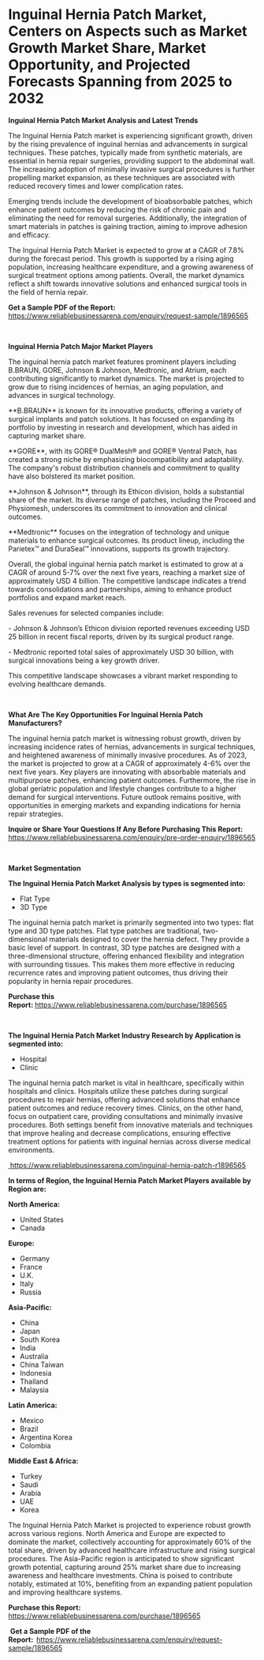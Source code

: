 <p><h1>Inguinal Hernia Patch Market, Centers on Aspects such as Market Growth Market Share, Market Opportunity, and Projected Forecasts Spanning from 2025 to 2032</h1></p><p><strong>Inguinal Hernia Patch Market Analysis and Latest Trends</strong></p>
<p><p>The Inguinal Hernia Patch market is experiencing significant growth, driven by the rising prevalence of inguinal hernias and advancements in surgical techniques. These patches, typically made from synthetic materials, are essential in hernia repair surgeries, providing support to the abdominal wall. The increasing adoption of minimally invasive surgical procedures is further propelling market expansion, as these techniques are associated with reduced recovery times and lower complication rates.</p><p>Emerging trends include the development of bioabsorbable patches, which enhance patient outcomes by reducing the risk of chronic pain and eliminating the need for removal surgeries. Additionally, the integration of smart materials in patches is gaining traction, aiming to improve adhesion and efficacy. </p><p>The Inguinal Hernia Patch Market is expected to grow at a CAGR of 7.8% during the forecast period. This growth is supported by a rising aging population, increasing healthcare expenditure, and a growing awareness of surgical treatment options among patients. Overall, the market dynamics reflect a shift towards innovative solutions and enhanced surgical tools in the field of hernia repair.</p></p>
<p><strong>Get a Sample PDF of the Report:&nbsp;</strong> <a href="https://www.reliablebusinessarena.com/enquiry/request-sample/1896565?utm_campaign=3196&utm_medium=2&utm_source=Github&utm_content=ia&utm_term=13042025&utm_id=inguinal-hernia-patch">https://www.reliablebusinessarena.com/enquiry/request-sample/1896565</a></p>
<p>&nbsp;</p>
<p><strong>Inguinal Hernia Patch Major Market Players</strong></p>
<p><p>The inguinal hernia patch market features prominent players including B.BRAUN, GORE, Johnson & Johnson, Medtronic, and Atrium, each contributing significantly to market dynamics. The market is projected to grow due to rising incidences of hernias, an aging population, and advances in surgical technology. </p><p>**B.BRAUN** is known for its innovative products, offering a variety of surgical implants and patch solutions. It has focused on expanding its portfolio by investing in research and development, which has aided in capturing market share. </p><p>**GORE**, with its GORE® DualMesh® and GORE® Ventral Patch, has created a strong niche by emphasizing biocompatibility and adaptability. The company's robust distribution channels and commitment to quality have also bolstered its market position.</p><p>**Johnson & Johnson**, through its Ethicon division, holds a substantial share of the market. Its diverse range of patches, including the Proceed and Physiomesh, underscores its commitment to innovation and clinical outcomes.</p><p>**Medtronic** focuses on the integration of technology and unique materials to enhance surgical outcomes. Its product lineup, including the Parietex™ and DuraSeal™ innovations, supports its growth trajectory.</p><p>Overall, the global inguinal hernia patch market is estimated to grow at a CAGR of around 5-7% over the next five years, reaching a market size of approximately USD 4 billion. The competitive landscape indicates a trend towards consolidations and partnerships, aiming to enhance product portfolios and expand market reach. </p><p>Sales revenues for selected companies include:</p><p>- Johnson & Johnson’s Ethicon division reported revenues exceeding USD 25 billion in recent fiscal reports, driven by its surgical product range.</p><p>- Medtronic reported total sales of approximately USD 30 billion, with surgical innovations being a key growth driver.</p><p>This competitive landscape showcases a vibrant market responding to evolving healthcare demands.</p></p>
<p>&nbsp;</p>
<p><strong>What Are The Key Opportunities For Inguinal Hernia Patch Manufacturers?</strong></p>
<p><p>The inguinal hernia patch market is witnessing robust growth, driven by increasing incidence rates of hernias, advancements in surgical techniques, and heightened awareness of minimally invasive procedures. As of 2023, the market is projected to grow at a CAGR of approximately 4-6% over the next five years. Key players are innovating with absorbable materials and multipurpose patches, enhancing patient outcomes. Furthermore, the rise in global geriatric population and lifestyle changes contribute to a higher demand for surgical interventions. Future outlook remains positive, with opportunities in emerging markets and expanding indications for hernia repair strategies.</p></p>
<p><strong>Inquire or Share Your Questions If Any Before Purchasing This Report:</strong> <a href="https://www.reliablebusinessarena.com/enquiry/pre-order-enquiry/1896565?utm_campaign=3196&utm_medium=2&utm_source=Github&utm_content=ia&utm_term=13042025&utm_id=inguinal-hernia-patch">https://www.reliablebusinessarena.com/enquiry/pre-order-enquiry/1896565</a></p>
<p>&nbsp;</p>
<p><strong>Market Segmentation</strong></p>
<p><strong>The Inguinal Hernia Patch Market Analysis by types is segmented into:</strong></p>
<p><ul><li>Flat Type</li><li>3D Type</li></ul></p>
<p><p>The inguinal hernia patch market is primarily segmented into two types: flat type and 3D type patches. Flat type patches are traditional, two-dimensional materials designed to cover the hernia defect. They provide a basic level of support. In contrast, 3D type patches are designed with a three-dimensional structure, offering enhanced flexibility and integration with surrounding tissues. This makes them more effective in reducing recurrence rates and improving patient outcomes, thus driving their popularity in hernia repair procedures.</p></p>
<p><strong>Purchase this Report:&nbsp;</strong><a href="https://www.reliablebusinessarena.com/purchase/1896565?utm_campaign=3196&utm_medium=2&utm_source=Github&utm_content=ia&utm_term=13042025&utm_id=inguinal-hernia-patch">https://www.reliablebusinessarena.com/purchase/1896565</a></p>
<p>&nbsp;</p>
<p><strong>The Inguinal Hernia Patch Market Industry Research by Application is segmented into:</strong></p>
<p><ul><li>Hospital</li><li>Clinic</li></ul></p>
<p><p>The inguinal hernia patch market is vital in healthcare, specifically within hospitals and clinics. Hospitals utilize these patches during surgical procedures to repair hernias, offering advanced solutions that enhance patient outcomes and reduce recovery times. Clinics, on the other hand, focus on outpatient care, providing consultations and minimally invasive procedures. Both settings benefit from innovative materials and techniques that improve healing and decrease complications, ensuring effective treatment options for patients with inguinal hernias across diverse medical environments.</p></p>
<p><a href="https://www.reliablebusinessarena.com/inguinal-hernia-patch-r1896565?utm_campaign=3196&utm_medium=2&utm_source=Github&utm_content=ia&utm_term=13042025&utm_id=inguinal-hernia-patch">&nbsp;https://www.reliablebusinessarena.com/inguinal-hernia-patch-r1896565</a></p>
<p><strong>In terms of Region, the Inguinal Hernia Patch Market Players available by Region are:</strong></p>
<p>
    <p> <strong> North America: </strong>
        <ul>
            <li>United States</li>
            <li>Canada</li>
        </ul>
        </p> 
    <p> <strong> Europe: </strong>
        <ul>
            <li>Germany</li>
            <li>France</li>
            <li>U.K.</li>
            <li>Italy</li>
            <li>Russia</li>
        </ul>
        </p> 
    <p> <strong> Asia-Pacific: </strong>
        <ul>
            <li>China</li>
            <li>Japan</li>
            <li>South Korea</li>
            <li>India</li>
            <li>Australia</li>
            <li>China Taiwan</li>
            <li>Indonesia</li>
            <li>Thailand</li>
            <li>Malaysia</li>
        </ul>
        </p> 
    <p> <strong> Latin America: </strong>
        <ul>
            <li>Mexico</li>
            <li>Brazil</li>
            <li>Argentina Korea</li>
            <li>Colombia</li>
        </ul>
        </p> 
    <p> <strong> Middle East & Africa: </strong>
        <ul>
            <li>Turkey</li>
            <li>Saudi</li>
            <li>Arabia</li>
            <li>UAE</li>
            <li>Korea</li>
        </ul>
    </p>
    </p>
<p><p>The Inguinal Hernia Patch Market is projected to experience robust growth across various regions. North America and Europe are expected to dominate the market, collectively accounting for approximately 60% of the total share, driven by advanced healthcare infrastructure and rising surgical procedures. The Asia-Pacific region is anticipated to show significant growth potential, capturing around 25% market share due to increasing awareness and healthcare investments. China is poised to contribute notably, estimated at 10%, benefiting from an expanding patient population and improving healthcare systems.</p></p>
<p><strong>Purchase this Report: </strong><a href="https://www.reliablebusinessarena.com/purchase/1896565?utm_campaign=3196&utm_medium=2&utm_source=Github&utm_content=ia&utm_term=13042025&utm_id=inguinal-hernia-patch">https://www.reliablebusinessarena.com/purchase/1896565</a></p>
<p>&nbsp;<strong>Get a Sample PDF of the Report:&nbsp;&nbsp;</strong><a href="https://www.reliablebusinessarena.com/enquiry/request-sample/1896565?utm_campaign=3196&utm_medium=2&utm_source=Github&utm_content=ia&utm_term=13042025&utm_id=inguinal-hernia-patch">https://www.reliablebusinessarena.com/enquiry/request-sample/1896565</a></p>
<p><strong></strong></p>
<p><p></p><p></p><p></p></p>